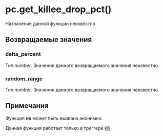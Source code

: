 # pc.get_killee_drop_pct()
Назначение данной функции неизвестно.

## Возвращаемые значения
### delta_percent
Тип *number*. Значение данного возвращаемого значения неизвестно.

### random_range
Тип *number*. Значение данного возвращаемого значения неизвестно.

## Примечания
Функция **не** может быть вызвана анонимно.

Данная функция работает только в триггере [kill](../_triggers/kill.md).